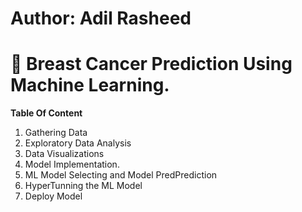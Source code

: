# Author: Adil Rasheed
# 🦀 Breast Cancer Prediction Using Machine Learning.
**Table Of Content**
1. Gathering Data
2. Exploratory Data Analysis
3. Data Visualizations
4. Model Implementation.
5. ML Model Selecting and Model PredPrediction
6. HyperTunning the ML Model
7. Deploy Model
